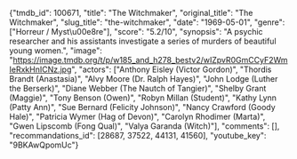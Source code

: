 {"tmdb_id": 100671, "title": "The Witchmaker", "original_title": "The Witchmaker", "slug_title": "the-witchmaker", "date": "1969-05-01", "genre": ["Horreur / Myst\u00e8re"], "score": "5.2/10", "synopsis": "A psychic researcher and his assistants investigate a series of murders of beautiful young women.", "image": "https://image.tmdb.org/t/p/w185_and_h278_bestv2/wIZpvR0GmCCyF2WmIeRxkHnICNz.jpg", "actors": ["Anthony Eisley (Victor Gordon)", "Thordis Brandt (Anastasia)", "Alvy Moore (Dr. Ralph Hayes)", "John Lodge (Luther the Berserk)", "Diane Webber (The Nautch of Tangier)", "Shelby Grant (Maggie)", "Tony Benson (Owen)", "Robyn Millan (Student)", "Kathy Lynn (Patty Ann)", "Sue Bernard (Felicity Johnson)", "Nancy Crawford (Goody Hale)", "Patricia Wymer (Hag of Devon)", "Carolyn Rhodimer (Marta)", "Gwen Lipscomb (Fong Qual)", "Valya Garanda (Witch)"], "comments": [], "recommandations_id": [28687, 37522, 44131, 41560], "youtube_key": "9BKAwQpomUc"}